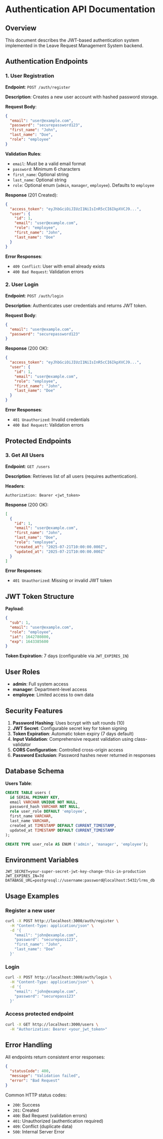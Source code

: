 # Authentication API Documentation

## Overview
This document describes the JWT-based authentication system implemented in the Leave Request Management System backend.

## Authentication Endpoints

### 1. User Registration
**Endpoint**: `POST /auth/register`

**Description**: Creates a new user account with hashed password storage.

**Request Body**:
```json
{
  "email": "user@example.com",
  "password": "securepassword123",
  "first_name": "John",
  "last_name": "Doe",
  "role": "employee"
}
```

**Validation Rules**:
- `email`: Must be a valid email format
- `password`: Minimum 6 characters
- `first_name`: Optional string
- `last_name`: Optional string  
- `role`: Optional enum (`admin`, `manager`, `employee`). Defaults to `employee`

**Response** (201 Created):
```json
{
  "access_token": "eyJhbGciOiJIUzI1NiIsInR5cCI6IkpXVCJ9...",
  "user": {
    "id": 1,
    "email": "user@example.com",
    "role": "employee",
    "first_name": "John",
    "last_name": "Doe"
  }
}
```

**Error Responses**:
- `409 Conflict`: User with email already exists
- `400 Bad Request`: Validation errors

### 2. User Login
**Endpoint**: `POST /auth/login`

**Description**: Authenticates user credentials and returns JWT token.

**Request Body**:
```json
{
  "email": "user@example.com",
  "password": "securepassword123"
}
```

**Response** (200 OK):
```json
{
  "access_token": "eyJhbGciOiJIUzI1NiIsInR5cCI6IkpXVCJ9...",
  "user": {
    "id": 1,
    "email": "user@example.com",
    "role": "employee",
    "first_name": "John",
    "last_name": "Doe"
  }
}
```

**Error Responses**:
- `401 Unauthorized`: Invalid credentials
- `400 Bad Request`: Validation errors

## Protected Endpoints

### 3. Get All Users
**Endpoint**: `GET /users`

**Description**: Retrieves list of all users (requires authentication).

**Headers**:
```
Authorization: Bearer <jwt_token>
```

**Response** (200 OK):
```json
[
  {
    "id": 1,
    "email": "user@example.com",
    "first_name": "John",
    "last_name": "Doe",
    "role": "employee",
    "created_at": "2025-07-21T10:00:00.000Z",
    "updated_at": "2025-07-21T10:00:00.000Z"
  }
]
```

**Error Responses**:
- `401 Unauthorized`: Missing or invalid JWT token

## JWT Token Structure

**Payload**:
```json
{
  "sub": 1,
  "email": "user@example.com",
  "role": "employee",
  "iat": 1642780800,
  "exp": 1643385600
}
```

**Token Expiration**: 7 days (configurable via `JWT_EXPIRES_IN`)

## User Roles

- **admin**: Full system access
- **manager**: Department-level access  
- **employee**: Limited access to own data

## Security Features

1. **Password Hashing**: Uses bcrypt with salt rounds (10)
2. **JWT Secret**: Configurable secret key for token signing
3. **Token Expiration**: Automatic token expiry (7 days default)
4. **Input Validation**: Comprehensive request validation using class-validator
5. **CORS Configuration**: Controlled cross-origin access
6. **Password Exclusion**: Password hashes never returned in responses

## Database Schema

**Users Table**:
```sql
CREATE TABLE users (
  id SERIAL PRIMARY KEY,
  email VARCHAR UNIQUE NOT NULL,
  password_hash VARCHAR NOT NULL,
  role user_role DEFAULT 'employee',
  first_name VARCHAR,
  last_name VARCHAR,
  created_at TIMESTAMP DEFAULT CURRENT_TIMESTAMP,
  updated_at TIMESTAMP DEFAULT CURRENT_TIMESTAMP
);

CREATE TYPE user_role AS ENUM ('admin', 'manager', 'employee');
```

## Environment Variables

```env
JWT_SECRET=your-super-secret-jwt-key-change-this-in-production
JWT_EXPIRES_IN=7d
DATABASE_URL=postgresql://username:password@localhost:5432/lrms_db
```

## Usage Examples

### Register a new user
```bash
curl -X POST http://localhost:3000/auth/register \
  -H "Content-Type: application/json" \
  -d '{
    "email": "john@example.com",
    "password": "securepass123",
    "first_name": "John",
    "last_name": "Doe"
  }'
```

### Login
```bash
curl -X POST http://localhost:3000/auth/login \
  -H "Content-Type: application/json" \
  -d '{
    "email": "john@example.com",
    "password": "securepass123"
  }'
```

### Access protected endpoint
```bash
curl -X GET http://localhost:3000/users \
  -H "Authorization: Bearer <your_jwt_token>"
```

## Error Handling

All endpoints return consistent error responses:

```json
{
  "statusCode": 400,
  "message": "Validation failed",
  "error": "Bad Request"
}
```

Common HTTP status codes:
- `200`: Success
- `201`: Created
- `400`: Bad Request (validation errors)
- `401`: Unauthorized (authentication required)
- `409`: Conflict (duplicate data)
- `500`: Internal Server Error
